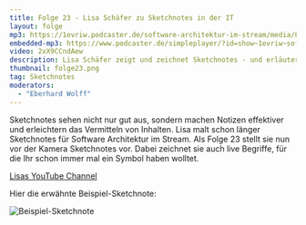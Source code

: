 ```yaml
---
title: Folge 23 - Lisa Schäfer zu Sketchnotes in der IT
layout: folge
mp3: https://1evriw.podcaster.de/software-architektur-im-stream/media/LisaMoritz.mp3
embedded-mp3: https://www.podcaster.de/simpleplayer/?id=show~1evriw~software-architektur-im-stream~pod-6081761121cb2053178822&v=1619097352
video: 2xX9CCndAew
description: Lisa Schäfer zeigt und zeichnet Sketchnotes - und erläutert wofür sie gerade in der IT gut sind.
thumbnail: folge23.png
tag: Sketchnotes
moderators:
  - "Eberhard Wolff"
---
```

Sketchnotes sehen nicht nur gut aus, sondern machen Notizen effektiver
und erleichtern das Vermitteln von Inhalten. Lisa malt schon länger
Sketchnotes für Software Architektur im Stream. Als Folge 23 stellt
sie nun vor der Kamera Sketchnotes vor. Dabei zeichnet sie auch live
Begriffe, für die Ihr schon immer mal ein Symbol haben wolltet.

[Lisas YouTube Channel](https://www.youtube.com/channel/UCuZs1YPHHn8PpSiZsPKbtLA)

Hier die erwähnte Beispiel-Sketchnote:

![Beispiel-Sketchnote](/sketchnotes/folge23.jpg "Beispiel-Sketchnote")
